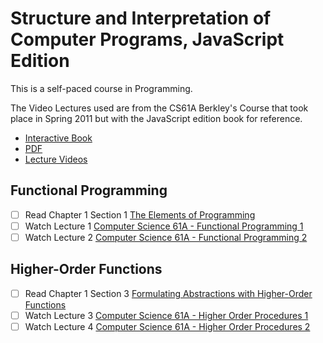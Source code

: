 # Structure and Interpretation of Computer Programs, JavaScript Edition

This is a self-paced course in Programming.

The Video Lectures used are from the CS61A Berkley's Course that took place in Spring 2011 but with the JavaScript edition book for reference.

- [Interactive Book](https://sourceacademy.org/sicpjs)
- [PDF](https://sicp.sourceacademy.org/sicpjs.pdf)
- [Lecture Videos](https://archive.org/details/ucberkeley-webcast-PL3E89002AA9B9879E)


## Functional Programming 

- [ ] Read Chapter 1 Section 1 [The Elements of Programming](https://sourceacademy.org/sicpjs/1.1)
- [ ] Watch Lecture 1 [Computer Science 61A - Functional Programming 1](https://archive.org/details/ucberkeley_webcast_l28HAzKy0N8)
- [ ] Watch Lecture 2 [Computer Science 61A - Functional Programming 2](https://archive.org/details/ucberkeley_webcast_TTK2lZoWbPQ)

## Higher-Order Functions

- [ ] Read Chapter 1 Section 3 [Formulating Abstractions with Higher-Order Functions](https://sourceacademy.org/sicpjs/1.3)
- [ ] Watch Lecture 3 [Computer Science 61A - Higher Order Procedures 1](https://archive.org/details/ucberkeley_webcast_ogIGxEzvnSE)
- [ ] Watch Lecture 4 [Computer Science 61A - Higher Order Procedures 2](https://archive.org/details/ucberkeley_webcast_ZvH3wF2qg7Q)
